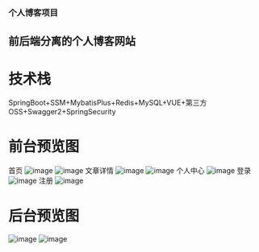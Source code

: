 ### 个人博客项目
## 前后端分离的个人博客网站
# 技术栈
SpringBoot+SSM+MybatisPlus+Redis+MySQL+VUE+第三方OSS+Swagger2+SpringSecurity
# 前台预览图
首页
![image](https://user-images.githubusercontent.com/89917015/223952339-8e06573d-956b-4802-88a7-18a6d7defc66.png)
![image](https://user-images.githubusercontent.com/89917015/223952579-eb6060d6-0ebf-4f28-ae22-f5376b59669c.png)
文章详情
![image](https://user-images.githubusercontent.com/89917015/223953439-bd20eb47-e504-464e-a0f0-0c623c758145.png)
![image](https://user-images.githubusercontent.com/89917015/223953530-17b14ea0-fd70-4393-a425-5d4ee852b5de.png)
个人中心
![image](https://user-images.githubusercontent.com/89917015/223953788-c3fa6c60-d51b-42b3-a3ff-ff01c98c51cd.png)
登录
![image](https://user-images.githubusercontent.com/89917015/223953850-af8748d0-037e-4881-adde-1ff6d83efdff.png)
注册
![image](https://user-images.githubusercontent.com/89917015/223953871-7aaea5a1-369f-4a4c-a4d6-3656d2f4907b.png)
# 后台预览图
![image](https://user-images.githubusercontent.com/89917015/223954111-b1f551d9-6fe8-4d51-a812-4ae05422e888.png)
![image](https://user-images.githubusercontent.com/89917015/223954286-9b9ef200-b061-491f-bf85-767c30105ba8.png)
